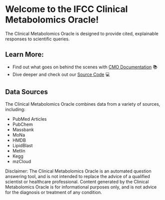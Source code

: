 # Welcome to the IFCC Clinical Metabolomics Oracle!

The Clinical Metabolomics Oracle is designed to provide cited, explainable responses to scientific queries.


## Learn More:

- Find out what goes on behind the scenes with [CMO Documentation]() 📚
-  Dive deeper and check out our [Source Code]() 💻


## Data Sources

The Clinical Metabolomics Oracle combines data from a variety of sources, including:
- PubMed Articles
- PubChem
- Massbank
- MoNa
- HMDB
- LipidBlast
- Metlin
- Kegg
- mzCloud


Disclaimer: The Clinical Metabolomics Oracle is an automated question answering tool, and is not intended to replace the advice of a qualified scientist or healthcare professional. Content generated by the Clinical Metabolomics Oracle is for informational purposes only, and is not advice for the diagnosis or treatment of any condition.